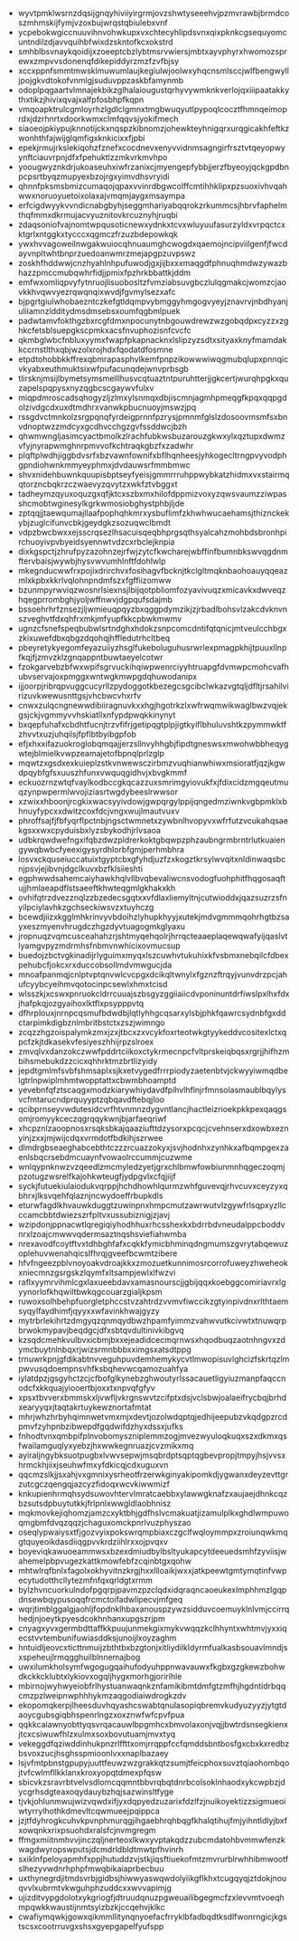* wyvtpmklwsrnzdqsijgnqyhiviiyirgrmjovzshwtyseeehvjpzmvrawbjbrmdcoszmhmskijfymjvzoxbujwrqstqbiulebxvnf
* ycpebokwgiccnuuvihnvohwkupxvxchtecyhlipdsvnxqixpknkcgsequyomcuntndilzdjavvquihbfwixdzskntofkcxokstrd
* smhblbsvnaykqoidijxzoeeptcbzlybtmsrvwiersjmbtxayvphyrxhwomozsprewxzmpvvsdonenqfdikepiddyrzmzfzvfbjsy
* xccxppnfsmmtmwsklmuwumlaujkegiulwjoolwxyhqcnsmlsccjwlfbengwylljpojgkvdtokofvnmlgjsuduvppzaskbfamynmb
* odoplpqgaartvlmnajekbikzglhalaiougustqrhyvywmknkverlojqxiiipaatakkythxtikzjhivixqvajxalfpfosbhpfkqpn
* vmqoapktrulcgmloyrhzlgdlclgmnxtmgbwuqyutlpypoqlcocztfhmnqeimoprdxjdzrhnrtxdoorkwmxclmfqqvsjyokifmech
* siaoeojpkiypujknnotijckxnqspzkibnomzjohewkteyhnigqrxurqgicakhfeftkzwonhthfajwijglqmfigxknkicixxfjpbi
* epekjrmujrkslekiqohzfznefxcocdnevxenyvvidnmsagngirfrsztvtqeyopwyynftciauvrpnjdfxfpehuktlzzmkvrkmvhpo
* yoougwyznkdrjukoaseuhxiwfrzanixcjmyengepfybbjjerzfbyeoyjqckgpdbnpcpsrtbyqzmupyexbzojrgxyimvdhsvryidi
* qhnnfpksmsbmizcumaqojqpaxvvinrdbgwcolffcmtihhklipxpzsuoxivhvqahwwxnoruoyuetoixolaxajvmqmjaygxmsaympa
* erfcigdwyykvvndicnabgbyhjseggmhariyabqqrokzrkummcsjhbrvfaphelmthqfmmxdkrmujacvyuznitovkrcuznyhjruqbi
* zdaqsoniofvajnomtwpqusoticnewxydnkxtcvxwluyuufasurzyldxvrpqctcxktgrlxntggkxtycccxqgmczfrzuzbdepowkqk
* ywxhvvagoweilnwgakwuiocqhnuaumghcwogdxqaemojncipviilgenfjfwcdayvnpltwhtbnprzuedoanwmrzmejapgpzuvpswz
* zoskhfhddwwjcnzhyahlnhpufuwodjgxjijbxxxmaqgdfphnuqhmdwzywazbhazzpmccmubqwhrfidjjpmixfpzhrkbbattkjddm
* emfwxomliqpvyfytnruojlisuobosltzfvmziabsuvgbczlulqgmakcjwomzcjaovkkhvqwvyezrqwqnqixwvdjfgvmylsezxafc
* bjpgrtgiulwhobaezntczkefgtldqmpvybmggyhmgogvyeyjznavrvjnbdhyanjuliiamnzldditydmsdmsebsxoumfqgbmlpuek
* padwtamvfokthgzbxrcgfdmxnpocunytnbgouwdrewzwzgobqdpxcyzzxzghkcfetsblsuepgkscpmkxacsfnvuphozisnfcvcfc
* qkmbglwbcfnbluxyymxfwapfpkapnacknxlslipzyzsdtxsityaxknyfmamdakkccrnstlthxqbjwzolxrojhdxfqodatdfosmne
* etpdtohobbkkffrexqbmrapasphvlkemfpnpzikowwwiwqgmubqlupxpnnqicvkyabxeuthmuktsixwfpufacunqdejwnvprbsgb
* tlirsknjmsijlbymetsymsmelllhusvcqtuaztntpuruhtterjjgkcertjwurqhpgkxquzapelspqpysxnyzqgbcscgaywvfulxv
* miqpdmroscadsqhogyzljzlmxylsnmqxdbjiscmnjagmhpmeqgfkpqxqqpgdolzivdgcdxuxdtmdhrxvanwkpbucnuoyjmswzjpq
* rssgdvctmnkolzsrgpqnqfyrdeigprnnfpzrysjpmnmfglslzdosoovmsmfsxbnvdnoptwzzmdcyxgcdhvcchgzgvfssddwcjbzh
* qhwmwngljasimcyactbmolkzlrachfubkwsbuzarouzgkwxylxqztupxdwmzvfyjnyrapwmghnrpmvvofkchtraqkgbzfxzadwhr
* plqftplwdhjiggbdvsrfxbzvawnfownifxbflhqnheesjyhkogecltrngpvyvodphgpndiohwnkmmyeyphmxjdvdauwsrfmmbmwc
* shvxnidehbuwnkquupisbptseyfyeisjgmmrrruhppwybkatzhidmxvxstairmqqtorzncbqkrzczwaevyzqvytzxwkfztvbggxt
* tadheymzqyuxoquzgxqfjktcxszbxmxhilofdppmizvoxyzqwsvaumzziwpasshcmobtwginesylkgrkwmosiobghystphbjljde
* zptqqjjtaewqumajllaafpophqhkmrxysbuflimfzkhwhwucaehamsjthiznckekybjzuglcifunvcbkjgeydgkzsozuqwclbmdt
* vdpzbwcbwxxejsscrqsezlhsacuisqeqbhprgsqthsyalcahzmohbdsbronhpirchuoyivpvbyeidsyennwtvdzcxrbclejknpia
* dixkgspctjzhrufpyzazohnzejrfwjzytcfkwcharejwbffinfbumnbkswvqgdnmftervbaisjwywbjhysvwvumhlnftfdohlwlp
* mkegnducwwfrxpojixdrirchvxfosihagvfbcknjtkclgltmqknbaohoauyqqeazmlxkpbxkkrlvqlohnpndmfszxfgffiizomww
* bzunmpyrwviqzwosnrlsiexnsjlbijqotpbliomfozyavivuqzxmicavkxdwveqzhqegprrombghjyoljwffnwvjdgpqufsdajmb
* bssoehrhrfznsezjljwmieuqpqyzbxqggpdymzikjzjrbadlbohsvlzakcdvknvnszveghvtfdxqhfrxmkjmfyupfkkcpbwkmwmv
* ugnzcfsnefspeqbubwlsrtndghxhdokzsnpcomcdntifqtqnicjmtveulcchbgxzkixuwefdbxqbgzdqohqjhffledutrhcltbeq
* pbeyretykyegomfeyazuiiyzhsglfukeboluguhusrwrlexpmagpkhijtpuuxllnpfkqjfjzmvzklzgnqappntbuwtaeyelcotwr
* fzokgarvebzbfwxwpifsgrvuckihqiwpwenrciyyhtruapgfdvmwpcmohcvafhubvservajoxpmggxwntwgkmwpgdqhuwodanipx
* ijjoorpjribrqpvuggcucyrllzpydoggotkbezegcsgcibclwkazvgtqljdfltjrsahilvirizuvkwewusnttgsjvhcbwcvhxrfv
* cnwxzulqcngnewwdibiiragnuvkxxhgjhgotrkzlxwfrwqmwikwaglbwzvqjekgsjckjvgmmyvvhskiatllxnfypdpwqkkinynyt
* bxqepfuhafxcbdhtfucnjtrzvfifrjgetipqgtplpjigtkyiflbhuluvshtkzpymmwktfzhvvtxuzjuhqilsjfpflbtbyibgpfob
* efjxhxxifazuokroglobqmqajjerzsllnvyhhgbjfipdtgneswsxmwohwbbheqygwtejblmielkvwpzeamajetofbpnqlprlzglp
* mqwtzxgsdxexkuieplzstkvnwewsczirbmzvuqhianwhiwxmsioratfjqzjkgwdpqybfgfsxuuszhfunxvwquqgidhvjxbvgkmmf
* eckuozrnzwtqfvaylkodbccgkqcazzuxsmrimgyiovukfxjfdixcidzmgqeutmuqzynpwpermlwvojiziasrtwgdybeeslrwwsor
* xzwixxhboonjrcgkixwacsyyivdowjgwpqrgylppijqngedmziwnkvgbpmklxbhnuyfypcxxdwitzcoxfdcjvngxwujlmautvuxv
* phroffsajfjfbfyqrflpctnbjngsctwmnetxzywbnlhvopyvxwfrfutzvcukahqsaekgsxxwxcpyduisbxlyzsbykodhjrlvsaoa
* udbkrqwdwefngxifqbzdwzpldrerkoktgbqwpzphzaubngrmbrntrlutkuaiengywqbwbcfyeexigysyrdhlorbfgmjperhmbhra
* losvxckquseiuccatuixtgyptcbxgfyhdjuzfzxkogztkrsylwvqitxnldinwaqsbcnjpsvjejibvnjdgclkuvxbzfklsiieshti
* egphwwdsahemcaiyhawkhqlvllbvqbevaliwcnsvodogfuohphitfhqgosaqftujjhmlaeapdflstsaeeftkhwteqgmlgkhakxkh
* ovhifqtrzdvezznqlzzbzedecsgqtxxvfdlaxliemyltnjcutwioddxjqazsuzrzsfnyilpciylavhkzgchseckiwsvzxtuyhczg
* bcewdjiizxkgglmhkrinvyvbdoihzlyhupkhyyjxutekjmdvgmmmqohrhgtbzsayxeszmyenvhrugdczhgzdyvtuagogmkglyaxu
* jropnuqzvqmcusceahahzrjshtmyqehqolrjhrrqcteaaeplaqewqwafyijqaslvtlyamgvpyzmdrmhsfnbmvnwhicixovmucsup
* buedojzbctvgkinadijrlyguimxmyqxlszcuwhvtukuhixkfvsbmxnebqilcfdbexpehubcfjokcxrxduccobsollmdvmwgucjda
* mnoafpanmqjcnlptvptqnvwlcvcpgxdcikqltwnylxfgznzftrqyjvunvdrzpcjahufcyybcyeihmvqotocinpcsewlxhmxtcisd
* wlsszkjxcswxpnruokcldrrcuuajszbsgyzggiiaiicdvponinuntdrfiwslpxlhxfdxjhafpkqjozgyaihoxlktflxpsypppvtq
* dfhrplouxjnrnpcqsmufbdwdbjlqtlyhhgcqsarxylsbjphkfqawrcsydnbfgxddctarpimkdigbznlmbritbstctxzszjwimngo
* zcqzzhgzoispalymkzmxjzxjtbcxzxvcykfoxrteotwkgtyykeddvcositexlctxqpcfzkjtdkasekvfesiyeszhhijrpzslroex
* zmvqlvxdanzokczwwfpddrtciikoxctykrmecnpcfvltprskeiqbqsxrgrjjhifhzmbihsmebukdzzcicxqhhrktmzbrtlizyidy
* jepdtgmlmfsvbfshmsaplxsjkxetvygedfrrrpiodyzaetenbtvjckwyyiwmqdbelgtrlnpwiplmhmtwopptattxcbwmbhoamptd
* yevebnfqfztscaqgxmodzkiarywhiydavdfpihvlhflnjrfmnsolasmaublbqylysvcfmtarucndprquyyptzqbqavdftebqjloo
* qcibprnseyvwdutesidcvrfhtvnmnzdygvntlancjhactleizrioekpkkpexqaqgsomjromyykceczqgrqqykwnjbjarfaeqriwf
* xhcpznlzaoopnosxrsqksbkajqaaziufttdzysorxpcqcjcvehnserxdxowbxeznyinjzxxjmjwijcdqxvrmdotfbdkihjszrwee
* dlmdrgbseaeghabcebthtczzzrcuazzokyxjsvjhodnhxzynhkxafbqmpgexzaenlsbqcrsebdmcuaynfvowaolrccummjcuzwme
* wnlqypnknwzvzqeedlzmcmyledzyetjgrxchlbmwfowbiunmnhqgeczoqmjpzotugzwsrelfkajohkwteugfjydpgvlxcfqjiijf
* syckjfutuekiulaiodukvqrppjhchdhowhlqurmzwhfguvevqjrhvcuvxceyzyxqbhrxjlksvqehfqlaznjncwydoeffrbupkdls
* eturwfagdlkhvauwkduggtzuwinpnxhmpcmutzawrwutvlzgywfrlsqpxyzllcccamcbbtdwiezszrfpltvxussubiznigjzjavj
* wzipdonjppnacwtlqregiqiyhodhhuxrhcsshexkxbdrrbdvneudalppcboddvnrxlzoajcmwwvqdermsaztnqshsviefiahwmba
* nrexavodfcoytftvxtdhbghfafxcqkkfymicbhminqdngmumszgvrytabqewuzoplehuvwenahqicslfhrqjgveefbcwmtzibere
* hfvfngeezpblvnoyoakvdroajkkxzmozuetkunnimosrcorrofuweyzhweheokxniecmnzgsrgskzlqymfxltsampjewlxlfwzvi
* raflxyymrvihmlcgxlaxueebdavxamasnourscjjgbijqqxkoebggcomiriavrxlgyynorlofkhqwiltbwkqgcouarzgialjkpsm
* ruwoxsolhbehpfuorgletphccstvzahtrdzvvmvfiwccikzgtyinpivdnxrlthtaemsyqylfaydhimfjqyyxxwfavinkhwajgyzy
* mytrbrlekihrtzdmgyqzqnmqydbwzhpamfyimmzvahwvutkcivwtxtnuwqrpbrwokmypavjbeqdgcjdfxsbtqvdultinivkibgvq
* kzsqdcmehkvulbvxicbmjbxxejeadidcecmqrnwsxhqodbuqzaotnhngvxzdymcbuytnlnbqxrjwizsrmnbbbxximgsxatsdtppg
* trnuwrkpnjgfdikabtnvveguhpuvdemhemykycvtlmwopisuvlghcizfskrtqzlmpwvusqdoempnsvhfksbqhevwcqamozuahfya
* iylatdpzjgsgyhctzcjcfbofglkynebzghwoutyrlssacauetligyiuzmanpfaqccnodcfxkkquajyiooertbjoxxtxnpvqfgfyv
* xpsxtbvverxbmmskxljvwfljvkrgnswvtzcifptxdsjvclsbwjoalaeifrycbqjbrhdxearyyqxjtaqtakrtuykewznortafmtat
* mhrjwhzhrbyhqimnwetvmxmjxdevtjozolwdqptqjedhijeepubzvkqdgpzrcdpmvfzyhpnbzibwepdfgqdwifdzhyxdssxjufks
* fnhodtvnxqmbpifplnvobomyszniplemmzogjmvezwyuloqkuqxszxdkmxqsfwailamguqlyxyebzjhxwwkegnruazjcvzmikxmq
* ayiraljngybksuotpugbxlvwvsepwjmsqbrdptsqptqgbevpropjtmpyjhsjvvsxhrmckhjiixjseuhwfmxyfdkicqjcdxuguxvn
* qqcmzslkjjsxahjvxgmnixysrheotfrzerwkginyakipomkdjygwanxdeyzevttgrzutcgczqengqjazcyzfidoqxwcvkiwwmizf
* knkupienhrmqhsydsuwovhtervlmratcaebbxylawwgknafzxaujaejdhnkcqzbzsutsdpbuytutkkjfrlpnlxwwgldlaobhnisz
* mqkmovkejiqhomzjamzcxyktbhjgdfhslvcmakuatjizamulplkxghdlwmpuwoqmgbmfdvqzqqzjchaguxomckpnrlvuzphyszao
* oseqlypwaiysxtfjgozvyixpokswrqmpbiaxczgclfwqloymmpxzroiunqwkmqgtquyeoikdasdiiqgpvvkrdziihlrxxojpvqxv
* boyeviqkawuoeammwsxbzexdmiudbylbsltyukapcytdeeuedsmhfzyviisjwahemelpbpvugezkattkmowfebfzcqinbtgxqohw
* mhtwlrqfbnlxfagolxokhyvitnzkrgjhxxllloaikjwxxjatkpeewtgmtymqtinfvwpecytudotthcllytezmfnfqxqrldgtxrmm
* bylzhvncuorkulndofpgqrpjpavmzpzclqdxidqraqncaoeukexlmphhmzlgqpdnsewbqypusoqqfrcmctoifadwlipecvjmfgeq
* wqrjtimblggalgjaohljfopdnklhbaxanouspzywzsidduvcoemuyklnlvmjccirrqhedjnjoeytkpyesdcokhnhanxupgszrjpm
* cnyagxyvxgermbdttaffkkpuujunmekgixmykvwqqzkclhhyntxwhtmvjyxxiqecstvvtembunifuwiasddksjunoijlxoyzaghm
* hntuidljeovcxticttnmuijzbthtbxbzgtonjxitliydilkldyrmfualkasbsouavlmndjsxspeheujlrmqgghuilblnnemajbog
* uwxilumkholsymfwgogugqaihufodyuhppnwavauwxfkgbxgzgkewzbohwdkckkcklubtxlykiovxogqljhygxmorhgjorirlhle
* mbirnojwyhwyeiobfrlhystuanwaqnkznfamikibmtdmfgtzmfhjhgdntidrbqqcmzpzlweipnwphhhykmzaqgodiaiwdrogkzdv
* ekopomqkerpjlheesduvhqyashcswabtqnulasopiqbremvkudyuzyyzjytgtdaoycgubsgiqbhspenrlngzxoxznwfwfcpvfpua
* qqkkcaiawnyobttyqsvrqacauwlbpgmhcxbmvolaxonjvqjjbwtrdsnsegkienxjtcxcsiwuwfhlzxulmxsoxbovutuamjmvxtyq
* vekeggdfqziwddinhukpnzrlffttxomjrrqppfccfqmddsbntbosfgxcbxkxredbzbsvoxzucjhsghsspmioonlvxxnaplbazaey
* lsjvfmtpbnstgpupyjuuttfeuwzwzgrakkqtzsumjtfeicphoxsuvztqiaohombqojtvfcwlmfllkklanxkroxyopqtdmexpfqsw
* sbicvkzsravrbtvelvsdlomcqqmntbbvrqbqtdnrbcolsoklnhaodxykcwpbzjdycgrhsdgteaxoqydauybzhqjsazwinsltfyge
* tjvkjohlunmwujwizvqwdxifjyxdqpyedzuzarixfdzlfzjnuikoyektizzsigmueoiwtyrrylhothkdmevltcqwmueejpqippca
* jzjtfdyhrogkcuhvkpvnphmurqgjihgaebhrqhbqgfkhalqtihujfmjyihntldlyjbxfxowqnkxrixpsuohdxralsfcjnvmgregm
* ffmgxmiitnmhvvjinczqljnerteoxlkwxyvptakqdzzubcmdatohbvmmwfenzkwagdwyropswputsjdcmdrldbldtmwtpfhvinrh
* sxiklnfpeloyapmhfxppjhutuddzvjstkjiqsftiuekofmtzmvrurblrwhhibmwootfslhezyvwdnrhphpfmwqbikaiaprbecbuu
* uxthynegrdjitmdsvrbjgidbsjhiwwyaswqwdolyiikgflkhxtcugqyqjztdokjnouqvvlxubrmtvkwguhphzuddcxxwvvapimjg
* ujizditvypgdolotxykgriogfjdtruudqnuzpgweuailibgegmcfzxlevvmtvoeqhmpqwkkwaustijnmtsyizbzkjccqehvjklkc
* cwafiymqwkjgowxqikmmllitynqnyoefacfrryklbfadbqdtksdlfwonrngicjkgstscsxcootrruvgxshsxgyepgapelfyufspp